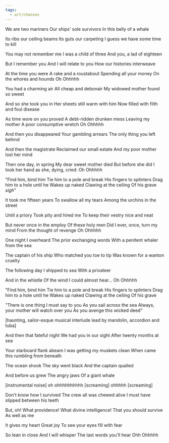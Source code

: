 ```yaml
---
tags:
  - art/chanson
---
```

We are two mariners
Our ships' sole survivors
In this belly of a whale

Its ribs our ceiling beams
Its guts our carpeting
I guess we have some time to kill

You may not remember me
I was a child of three
And you, a lad of eighteen

But I remember you
And I will relate to you
How our histories interweave

At the time you were
A rake and a roustabout
Spending all your money
On the whores and hounds
Oh Ohhhhh

You had a charming air
All cheap and debonair
My widowed mother found so sweet

And so she took you in
Her sheets still warm with him
Now filled with filth and foul disease

As time wore on you proved
A debt-ridden drunken mess
Leaving my mother
A poor consumptive wretch
Oh Ohhhhh

And then you disappeared
Your gambling arrears
The only thing you left behind

And then the magistrate
Reclaimed our small estate
And my poor mother lost her mind

Then one day, in spring
My dear sweet mother died
But before she did
I took her hand as she, dying, cried:
Oh Ohhhhh

"Find him, bind him
Tie him to a pole and break
His fingers to splinters
Drag him to a hole until he
Wakes up naked
Clawing at the ceiling
Of his grave
*sigh*"

It took me fifteen years
To swallow all my tears
Among the urchins in the street

Until a priory
Took pity and hired me
To keep their vestry nice and neat

But never once in the employ
Of these holy men
Did I ever, once, turn my mind
From the thought of revenge
Oh Ohhhhh

One night I overheard
The prior exchanging words
With a penitent whaler from the sea

The captain of his ship
Who matched you toe to tip
Was known for a wanton cruelty

The following day
I shipped to sea
With a privateer

And in the whistle
Of the wind
I could almost hear...
Oh Ohhhhh

"Find him, bind him
Tie him to a pole and break
His fingers to splinters
Drag him to a hole until he
Wakes up naked
Clawing at the ceiling
Of his grave

"There is one thing I must say to you
As you sail across the sea
Always, your mother will watch over you
As you avenge this wicked deed"

[haunting, sailor-esque musical interlude lead by mandolin, accordion and tuba]

And then that fateful night
We had you in our sight
After twenty months at sea

Your starboard flank abeam
I was getting my muskets clean
When came this rumbling from beneath

The ocean shook
The sky went black
And the captain quailed

And before us grew
The angry jaws
Of a giant whale

[instrumental noise]
oh ohhhhhhhhhh
[screaming]
ohhhhh
[screaming]

Don't know how I survived
The crew all was chewed alive
I must have slipped between his teeth

But, oh! What providence!
What divine intelligence!
That you should survive
As well as me

It gives my heart
Great joy
To see your eyes fill with fear

So lean in close
And I will whisper
The last words you'll hear
Ohh Ohhhhh